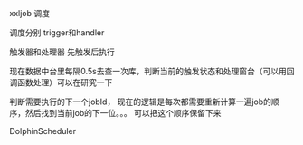 xxljob 调度

调度分别 trigger和handler

触发器和处理器
先触发后执行

现在数据中台里每隔0.5s去查一次库，判断当前的触发状态和处理窗台（可以用回调函数处理）可以在研究一下

判断需要执行的下一个jobId，
现在的逻辑是每次都需要重新计算一遍job的顺序，然后找到当前job的下一位。。。
可以把这个顺序保留下来




DolphinScheduler


